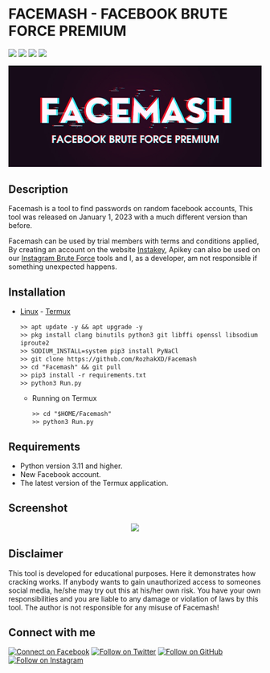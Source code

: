 # FACEMASH - FACEBOOK BRUTE FORCE PREMIUM

<p
<br>
  <img src="https://img.shields.io/badge/python-3.11-blue.svg">
  <img src="https://img.shields.io/badge/Author-Rozhak-green?style=flat-square">
  <img src="https://img.shields.io/badge/Open%20Source-No-red?style=flat-square">
  <img src="https://img.shields.io/badge/Written%20In-Python-yellow?style=flat-square">
</p>

<p align="center">
  <img src="Data/Facemash.jpg">
</p>

## Description
Facemash is a tool to find passwords on random facebook accounts, This tool was released on January 1, 2023 with a much different version than before.

Facemash can be used by trial members with terms and conditions applied, By creating an account on the website [Instakey](https://instakey.rozhak.xyz/register/), Apikey can also be used on our [Instagram Brute Force](https://github.com/RozhakXD/Premium) tools and I, as a developer, am not responsible if something unexpected happens.

## Installation

* [Linux](https://drive.google.com/file/d/12RkbvHPeDl5yO4FvFzli8TB38NvfDWEo/view?usp=drive_link) - [Termux](https://f-droid.org/repo/com.termux_118.apk)
  ```
  >> apt update -y && apt upgrade -y
  >> pkg install clang binutils python3 git libffi openssl libsodium iproute2 
  >> SODIUM_INSTALL=system pip3 install PyNaCl
  >> git clone https://github.com/RozhakXD/Facemash
  >> cd "Facemash" && git pull
  >> pip3 install -r requirements.txt
  >> python3 Run.py
  ```
  - Running on Termux
    ```
    >> cd "$HOME/Facemash"
    >> python3 Run.py

## Requirements
* Python version 3.11 and higher.
* New Facebook account.
* The latest version of the Termux application.

## Screenshot

<p align="center">
  <img src="Data/Success.png">
</p>

## Disclaimer
This tool is developed for educational purposes. Here it demonstrates how cracking works. If anybody wants to gain unauthorized access to someones social media, he/she may try out this at his/her own risk. You have your own responsibilities and you are liable to any damage or violation of laws by this tool. The author is not responsible for any misuse of Facemash!

<h2 align="left">Connect with me</h2>
<p align="left">
  <a href="https://www.facebook.com/rozhak.official"><img title="Connect on Facebook" src="https://img.shields.io/badge/Facebook-1877F2?style=for-the-badge&logo=facebook&logoColor=white"/></a>
  <a href="https://twitter.com/rozhak_"><img title="Follow on Twitter" src="https://img.shields.io/badge/Twitter-1DA1F2?style=for-the-badge&logo=twitter&logoColor=white"/></a>
  <a href="https://github.com/rozhakxd"><img title="Follow on GitHub" src="https://img.shields.io/badge/GitHub-100000?style=for-the-badge&logo=github&logoColor=white"/></a>
  <a href="https://www.instagram.com/rozhak_official"><img title="Follow on Instagram" src="https://img.shields.io/badge/Instagram-E4405F?style=for-the-badge&logo=instagram&logoColor=white"/></a>
</p>
